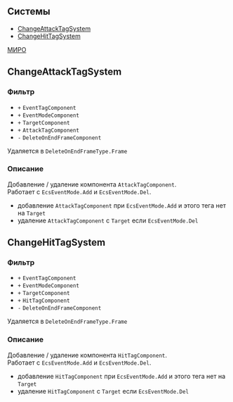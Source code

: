 ## Системы

-   [ChangeAttackTagSystem](#ChangeAttackTagSystem)
-   [ChangeHitTagSystem](#ChangeHitTagSystem)

[МИРО](https://miro.com/app/board/uXjVPrjYGFk=/?moveToWidget=3458764590182712348&cot=14)

## ChangeAttackTagSystem

### Фильтр

-   `+` `EventTagComponent`
-   `+` `EventModeComponent`
-   `+` `TargetComponent`
-   `+` `AttackTagComponent`
-   `-` `DeleteOnEndFrameComponent`

Удаляется в `DeleteOnEndFrameType.Frame`

### Описание

Добавление / удаление компонента `AttackTagComponent`.  
Работает с `EcsEventMode.Add` и `EcsEventMode.Del`.

-   добавление `AttackTagComponent` при `EcsEventMode.Add` и этого тега нет на `Target`
-   удаление `AttackTagComponent` с `Target` если `EcsEventMode.Del`

## ChangeHitTagSystem

### Фильтр

-   `+` `EventTagComponent`
-   `+` `EventModeComponent`
-   `+` `TargetComponent`
-   `+` `HitTagComponent`
-   `-` `DeleteOnEndFrameComponent`

Удаляется в `DeleteOnEndFrameType.Frame`

### Описание

Добавление / удаление компонента `HitTagComponent`.  
Работает с `EcsEventMode.Add` и `EcsEventMode.Del`.

-   добавление `HitTagComponent` при `EcsEventMode.Add` и этого тега нет на `Target`
-   удаление `HitTagComponent` с `Target` если `EcsEventMode.Del`
